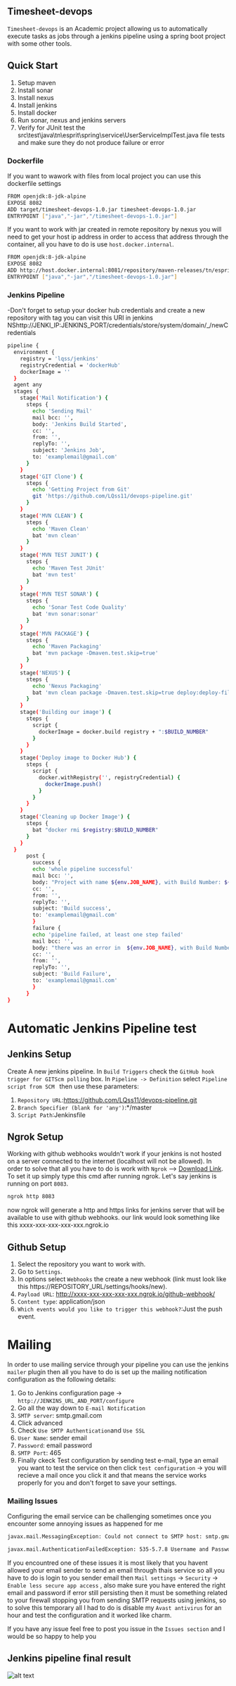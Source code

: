 ## Timesheet-devops
`Timesheet-devops` is an Academic project allowing us to automatically execute tasks as jobs through a jenkins pipeline using a spring boot project with some other tools.
## Quick Start
 1. Setup maven
 1. Install sonar
 1. Install nexus
 1. Install jenkins
 1. Install docker
 1. Run sonar, nexus and jenkins servers
 1. Verify for JUnit test the src\test\java\tn\esprit\spring\service\UserServiceImplTest.java file tests and make sure they do not produce failure or error

### Dockerfile

If you want to wawork  with files from local project you can use this dockerfile settings

```sh
FROM openjdk:8-jdk-alpine
EXPOSE 8082
ADD target/timesheet-devops-1.0.jar timesheet-devops-1.0.jar
ENTRYPOINT ["java","-jar","/timesheet-devops-1.0.jar"]

```
If you want to work with jar created in remote repository by nexus you will need to get your host  ip address 
in order to access that address through the container, all you have to do is use `host.docker.internal`.

```sh
FROM openjdk:8-jdk-alpine
EXPOSE 8082
ADD http://host.docker.internal:8081/repository/maven-releases/tn/esprit/spring/timesheet-devops/1.0/timesheet-devops-1.0.jar timesheet-devops-1.0.jar
ENTRYPOINT ["java","-jar","/timesheet-devops-1.0.jar"]

```

### Jenkins Pipeline
-Don't forget to setup your docker hub credentials and create a new repository with tag you can visit this URI in jenkins NShttp://JENKI_IP:JENKINS_PORT/credentials/store/system/domain/_/newCredentials

```sh
pipeline {
  environment {
    registry = 'lqss/jenkins'
    registryCredential = 'dockerHub'
    dockerImage = ''
  }
  agent any
  stages {
    stage('Mail Notification') {
      steps {
        echo 'Sending Mail'
        mail bcc: '',
        body: 'Jenkins Build Started',
        cc: '',
        from: '',
        replyTo: '',
        subject: 'Jenkins Job',
        to: 'examplemail@gmail.com'
      }
    }
    stage('GIT Clone') {
      steps {
        echo 'Getting Project from Git'
        git 'https://github.com/LQss11/devops-pipeline.git'
      }
    }
    stage('MVN CLEAN') {
      steps {
        echo 'Maven Clean'
        bat 'mvn clean'
      }
    }
    stage('MVN TEST JUNIT') {
      steps {
        echo 'Maven Test JUnit'
        bat 'mvn test'
      }
    }
    stage('MVN TEST SONAR') {
      steps {
        echo 'Sonar Test Code Quality'
        bat 'mvn sonar:sonar'
      }
    }
    stage('MVN PACKAGE') {
      steps {
        echo 'Maven Packaging'
        bat 'mvn package -Dmaven.test.skip=true'
      }
    }
    stage('NEXUS') {
      steps {
        echo 'Nexus Packaging'
        bat 'mvn clean package -Dmaven.test.skip=true deploy:deploy-file -DgroupId=tn.esprit.spring -DartifactId=timesheet-devops -Dversion=1.0 -DgeneratePom=true -Dpackaging=jar  -DrepositoryId=deploymentRepo -Durl=http://localhost:8081/repository/maven-releases/ -Dfile=target/timesheet-devops-1.0.jar'
      }
    }
    stage('Building our image') {
      steps {
        script {
          dockerImage = docker.build registry + ":$BUILD_NUMBER"
        }
      }
    }
    stage('Deploy image to Docker Hub') {
      steps {
        script {
          docker.withRegistry('', registryCredential) {
            dockerImage.push()
          }
        }
      }
    }
    stage('Cleaning up Docker Image') {
      steps {
        bat "docker rmi $registry:$BUILD_NUMBER"
      }
    }
  }
      post {
        success {
        echo 'whole pipeline successful'
        mail bcc: '',
        body: "Project with name ${env.JOB_NAME}, with Build Number: ${env.BUILD_NUMBER}, was built successfully. to check the build result go to build URL: ${env.BUILD_URL}",
        cc: '',
        from: '',
        replyTo: '',
        subject: 'Build success',
        to: 'examplemail@gmail.com'
        }
        failure {
        echo 'pipeline failed, at least one step failed'
        mail bcc: '',
        body: "there was an error in  ${env.JOB_NAME}, with Build Number: ${env.BUILD_NUMBER} to check the error go to build URL: ${env.BUILD_URL}",
        cc: '',
        from: '',
        replyTo: '',
        subject: 'Build Failure',
        to: 'examplemail@gmail.com'
        }
      }
}
```

# Automatic Jenkins Pipeline test

## Jenkins Setup
Create A new jenkins pipeline.
In `Build Triggers` check the `GitHub hook trigger for GITScm polling` box.
In `Pipeline -> Definition` select `Pipeline script from SCM ` then use these parameters:
  1. `Repository URL`:https://github.com/LQss11/devops-pipeline.git
  1. `Branch Specifier (blank for 'any')`:*/master
  1. `Script Path`:Jenkinsfile
## Ngrok Setup 
Working with github webhooks wouldn't work if your jenkins is not hosted on a server connected to the internet (localhost will not be allowed).
In order to solve that all you have to do is work with `Ngrok` --> [Download Link](https://ngrok.com/download).
To set it up simply type this cmd after running ngrok.
Let's say jenkins is running on port `8083`.
 
```sh
ngrok http 8083
```
now ngrok will generate a http and https links for jenkins server that will be available to use with github webhooks.
our link would look something like this xxxx-xxx-xxx-xxx-xxx.ngrok.io
## Github Setup
  1. Select the repository you want to work with.
  1. Go to `Settings`.
  1. In options select `Webhooks` the create a new webhook (link must look like this https://REPOSITORY_URL/settings/hooks/new).
  1. `Payload URL`: http://xxxx-xxx-xxx-xxx-xxx.ngrok.io/github-webhook/ 
  1. `Content type`: application/json
  1. `Which events would you like to trigger this webhook?`:Just the push event. 

# Mailing
In order to use mailing service through your pipeline you can use the jenkins `mailer` plugin then all you have to do is set up the mailing notification configuration as the following details:
  1. Go to Jenkins configuration page -> `http://JENKINS_URL_AND_PORT/configure`
  1. Go all the way down to `E-mail Notification`
  1. `SMTP server`: smtp.gmail.com
  1. Click advanced
  1. Check `Use SMTP Authentication`and `Use SSL`
  1. `User Name`: sender email
  1. `Password`: email password
  1. `SMTP Port`: 465
  1. Finally ckeck Test configuration by sending test e-mail, type an email you want to test the service on then click `test configuration` -> you will recieve a mail once you click it and that means the service works properly for you and don't forget to save your settings.
### Mailing Issues
Configuring the email service can be challenging sometimes once you encounter some annoying issues as happened for me

```sh
javax.mail.MessagingException: Could not connect to SMTP host: smtp.gmail.com, port: 465;
```
```sh
javax.mail.AuthenticationFailedException: 535-5.7.8 Username and Password not accepted
```
If you encountred one of these issues it is most likely that you havent allowed your email sender to send an email through thais service so all you have to do is login to you sender email then `Mail settings` -> `Security` -> `Enable less secure app access` , also make sure you have entered the right email and password if error still persisting then it must be something related to your firewall stopping you from sending SMTP requests using jenkins, so to solve this temporary all I had to do is disable my `Avast antivirus` for an hour and test the configuration and it worked like charm.

If you have any issue feel free to post you issue in the `Issues section` and I would be so happy to help you

## Jenkins pipeline final result 
![alt text](https://github.com/LQss11/devops-pipeline/tree/master/images/Jenkins_Results.png?raw=true)
